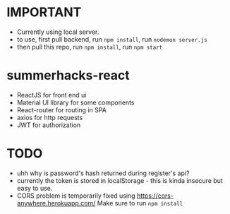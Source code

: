 # IMPORTANT
* Currently using local server.
* to use, first pull backend, run `npm install`, run `nodemon server.js`
* then pull this repo, run `npm install`, run `npm start`

# summerhacks-react

-   ReactJS for front end ui
-   Material UI library for some components
-   React-router for routing in SPA
-   axios for http requests
-   JWT for authorization

# TODO

-   uhh why is password's hash returned during register's api?
-   currently the token is stored in localStorage - this is kinda insecure but easy to use.
-   CORS problem is temporarily fixed using https://cors-anywhere.herokuapp.com/
Make sure to run `npm install`
